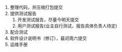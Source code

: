 1. 整理代码，并压缩打包提交
2. 提供测试报告
   1. 开发测试报告，尽量今明天提交
   2. 用户测试报告(业主自行测试，报告具体负责人待定)
3. 配合测试
4. 软件设计说明书（修订），最迟周六提交
5. 运维手册